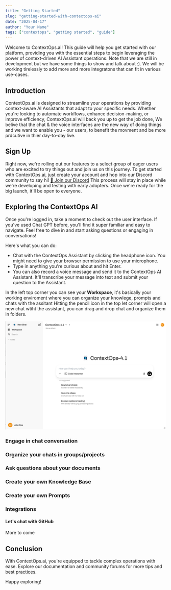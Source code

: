 ```yaml
---
title: "Getting Started"
slug: "getting-started-with-contextops-ai"
date: "2025-04-17"
author: "Your Name"
tags: ["contextops", "getting started", "guide"]
---
```


Welcome to ContextOps.ai! This guide will help you get started with our platform, providing you with the essential steps to begin leveraging the power of context-driven AI Assistant operations.
Note that we are still in development but we have some things to show and talk about :). We will be working tirelessly to add more and more integratons that can fit in various use-cases.

## Introduction

ContextOps.ai is designed to streamline your operations by providing context-aware AI Assistants that adapt to your specific needs. Whether you're looking to automate workflows, enhance decision-making, or improve efficiency, ContextOps.ai will back you up to get the job done, We belive that the chat & the voice interfaces are the new way of doing things and we want to enable you - our users, to benefit the movment and be more prdcutive in thier day-to-day live.

## Sign Up

Right now, we're rolling out our features to a select group of eager users who are excited to try things out and join us on this journey. To get started with ContextOps.ai, just create your account and hop into our Discord community to say hi! [🔗 Join our Discord](https://discord.gg/RNa7nds8) This process will stay in place while we're developing and testing with early adopters. Once we're ready for the big launch, it'll be open to everyone.


## Exploring the ContextOps AI

Once you're logged in, take a moment to check out the user interface. If you've used Chat GPT before, you'll find it super familiar and easy to navigate. Feel free to dive in and start asking questions or engaging in conversations!

Here's what you can do:
- Chat with the ContextOps Assistant by clicking the headphone icon. You might need to give your browser permission to use your microphone.
- Type in anything you're curious about and hit Enter.
- You can also record a voice message and send it to the ContextOps AI Assistant. It'll transcribe your message into text and submit your question to the Assistant.

In the left top corner you can see your **Workspace**, it's basically your working enviroment where you can organize your knowlege, prompts and chats with the assitant
Hitting the pencil icon in the top let corner will open a new chat wtiht the assistant, you can drag and drop chat and organize them in folders.

![Exploring ContextOps AI](public/getting-started.png)


### Engage in chat conversation 

### Organize your chats in groups/projects

### Ask questions about your documents

### Create your own Knowledge Base

### Create your own Prompts

### Integrations

#### Let's chat with GitHub 

More to come

## Conclusion

With ContextOps.ai, you're equipped to tackle complex operations with ease. Explore our documentation and community forums for more tips and best practices.

Happy exploring!

